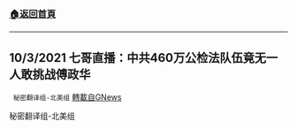 ###  [:house:返回首頁](https://github.com/ourhimalayas/txt)
---


## 10/3/2021 七哥直播：中共460万公检法队伍竟无一人敢挑战傅政华
` 秘密翻译组-北美组` [轉載自GNews](https://gnews.org/zh-hans/1571786/)

秘密翻译组-北美组
